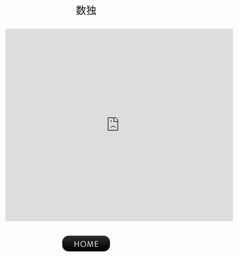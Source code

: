 <center><font face="Arial" size="6">数独<br><br><iframe src="https://yuki-1018.github.io/Sudoku/" width="710" height="600" frameborder="0"></iframe><br><br><a href="javascript:history.back()"><img src="btn01-11.png"></a>
